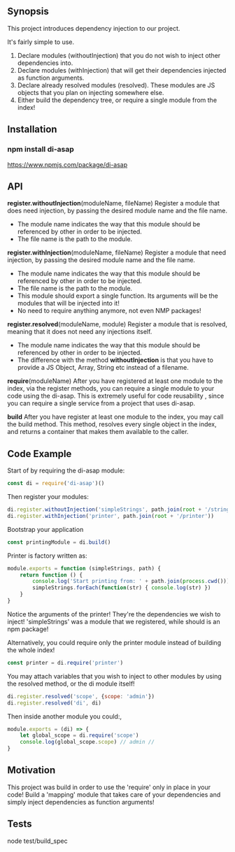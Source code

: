 ## Synopsis

This project introduces dependency injection to our project.

It's fairly simple to use.

1) Declare modules (withoutInjection) that you do not wish to inject other dependencies into.
2) Declare modules (withInjection) that will get their dependencies injected as function arguments.
3) Declare already resolved modules (resolved). These modules are JS objects that you plan on injecting somewhere else.
4) Either build the dependency tree, or require a single module from the index!

## Installation

### npm install di-asap

https://www.npmjs.com/package/di-asap

## API

**register.withoutInjection**(moduleName, fileName)
Register a module that does need injection, by passing the desired module name and the file name.
- The module name indicates the way that this module should be referenced by other in order to be injected.
- The file name is the path to the module.

**register.withInjection**(moduleName, fileName)
Register a module that need injection, by passing the desired module name and the file name.
- The module name indicates the way that this module should be referenced by other in order to be injected.
- The file name is the path to the module.
- This module should export a single function. Its arguments will be the modules that will be injected into it!
- No need to require anything anymore, not even NMP packages!

**register.resolved**(moduleName, module)
Register a module that is resolved, meaning that it does not need any injections itself.
- The module name indicates the way that this module should be referenced by other in order to be injected.
- The difference with the method **withoutInjection** is that you have to provide a JS Object, Array, String etc instead of a filename.

**require**(moduleName)
After you have registered at least one module to the index, via the register methods, you can require a single module to your code using the di-asap.
This is extremely useful for code reusability , since you can require a single service from a project that uses di-asap.

**build**
After you have register at least one module to the index, you may call the build method.
This method, resolves every single object in the index, and returns a container that makes them available to the caller.

## Code Example

Start of by requiring the di-asap module:

```javascript
const di = require('di-asap')()
```

Then register your modules:

```javascript
di.register.withoutInjection('simpleStrings', path.join(root + '/stringExamples'))
di.register.withInjection('printer', path.join(root + '/printer'))
```

Bootstrap your application
```javascript
const printingModule = di.build()
````

Printer is factory written as:
```javascript
module.exports = function (simpleStrings, path) {
    return function () {
        console.log('Start printing from: ' + path.join(process.cwd()))
        simpleStrings.forEach(function(str) { console.log(str) })
    }
}
```

Notice the arguments of the printer! They're the dependencies we wish to inject!
'simpleStrings' was a module that we registered, while should is an npm package!


Alternatively, you could require only the printer module instead of building the whole index!
```javascript
const printer = di.require('printer')
```

You may attach variables that you wish to inject to other modules by using the resolved method, or the di module itself!
```javascript
di.register.resolved('scope', {scope: 'admin'})
di.register.resolved('di', di)
```

Then inside another module you could:,
```javascript
module.exports = (di) => {
    let global_scope = di.require('scope')
    console.log(global_scope.scope) // admin //
}
```



## Motivation

This project was build in order to use the 'require' only in place in your code!
Build a 'mapping' module that takes care of your dependencies and simply inject dependencies
as function arguments!

## Tests

node test/build_spec